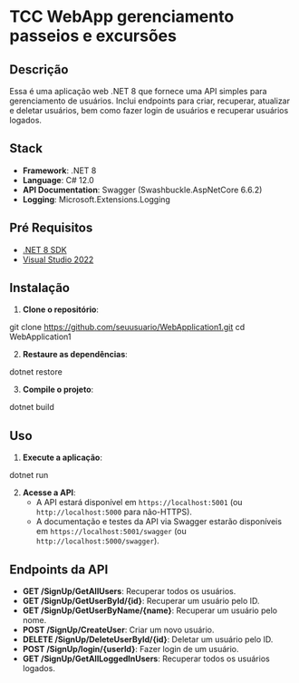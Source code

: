 # TCC WebApp gerenciamento passeios e excursões

## Descrição

Essa é uma aplicação web .NET 8 que fornece uma API simples para gerenciamento de usuários. Inclui endpoints para criar, recuperar, atualizar e deletar usuários, bem como fazer login de usuários e recuperar usuários logados.

## Stack

- **Framework**: .NET 8
- **Language**: C# 12.0
- **API Documentation**: Swagger (Swashbuckle.AspNetCore 6.6.2)
- **Logging**: Microsoft.Extensions.Logging

## Pré Requisitos

- [.NET 8 SDK](https://dotnet.microsoft.com/download/dotnet/8.0)
- [Visual Studio 2022](https://visualstudio.microsoft.com/vs/)

## Instalação

1. **Clone o repositório**:
    
git clone https://github.com/seuusuario/WebApplication1.git
cd WebApplication1

2. **Restaure as dependências**:
    
dotnet restore

3. **Compile o projeto**:
    
dotnet build

## Uso

1. **Execute a aplicação**:
    
dotnet run

2. **Acesse a API**:
    - A API estará disponível em `https://localhost:5001` (ou `http://localhost:5000` para não-HTTPS).
    - A documentação e testes da API via Swagger estarão disponíveis em `https://localhost:5001/swagger` (ou `http://localhost:5000/swagger`).

## Endpoints da API

- **GET /SignUp/GetAllUsers**: Recuperar todos os usuários.
- **GET /SignUp/GetUserById/{id}**: Recuperar um usuário pelo ID.
- **GET /SignUp/GetUserByName/{name}**: Recuperar um usuário pelo nome.
- **POST /SignUp/CreateUser**: Criar um novo usuário.
- **DELETE /SignUp/DeleteUserById/{id}**: Deletar um usuário pelo ID.
- **POST /SignUp/login/{userId}**: Fazer login de um usuário.
- **GET /SignUp/GetAllLoggedInUsers**: Recuperar todos os usuários logados.
